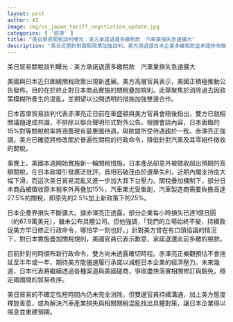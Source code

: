```yaml
---
layout: post
author: AI
image: img/us_japan_tariff_negotiation_update.jpg
categories: [ '經濟' ]
title: "美日貿易關稅談判曝光：美方承諾退還多繳稅款　汽車業損失急速擴大"
description: "美日近期針對關稅政策加強談判，美方將退還日本企業多繳稅款並承諾修改徵稅行政命令。日本汽車業因疊加關稅遭遇重大損失，首相石破茂政府面臨下台壓力，雙方正協調修訂細節以減輕企業衝擊，期待儘快穩定雙邊貿易秩序。"
---
```

美日貿易關稅談判曝光：美方承諾退還多繳稅款　汽車業損失急速擴大

美國與日本近日圍繞關稅政策出現新進展。美方高層官員表示，美國正積極推動公告發佈，目的在於終止對日本商品實施的關稅疊加規則。此舉聚焦於消除過去因政策模糊所產生的混亂，並期望以公開透明的措施加強雙邊合作。

日本首席貿易談判代表赤澤亮正日前在華盛頓與美方官員會晤後指出，雙方已就相關議題達成共識，不排除以聯合聲明形式對外公告。根據會談內容，日本面臨的15%對等關稅稅率將涵蓋現有最惠國待遇，與歐盟所受待遇趨於一致。赤澤亮正強調，美方已確認將修改關於普遍性關稅的行政命令，降低針對汽車及其零組件徵收的關稅。

事實上，美國本週開始實施新一輪關稅措施，日本產品卻意外被徵收超出預期的高額關稅，在日本政壇引發廣泛批評。首相石破茂由於選舉失利，近期內閣支持度大幅下滑，而這次美日貿易混亂又進一步加大其下台壓力。關稅疊加機制下，部分日本商品被徵收原本稅率外再疊加15%，汽車業尤受重創，汽車製造商需要負擔高達27.5%的關稅，即原先的2.5%加上新政策下的25%。

日本企產界損失不斷擴大。據赤澤亮正透露，部分企業每小時損失已達1億日圓（約67.9萬美元），雖未公布具體公司。但他強調，「我們的立場始終不變，持續敦促美方早日修正行政命令，哪怕早一刻也好。」針對美方曾在有口頭協議的情況下，對日本實施疊加關稅規則，美國官員已表示歉意，承諾退還此前多繳的稅款。

目前針對何時頒布新行政命令，雙方尚未透露確切時程。赤澤亮正樂觀預估不會拖延至半年或一年，期待美方能儘速履行承諾以減輕日本企業的經濟壓力。未來幾週，日本代表將繼續透過各種渠道與美國磋商，爭取盡快落實相關修訂與豁免，穩定兩國間的貿易秩序。 

美日貿易的不確定性短時間內仍未完全消除，但雙邊官員持續溝通，加上美方態度釋放善意，或為解決汽車產業損失與相關關稅混亂找出具體對策，讓日本企業得以喘息並重建預期。